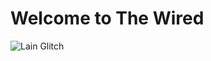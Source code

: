 # Welcome to The Wired

![Lain Glitch](https://raw.githubusercontent.com/mohak75/assests/main/lain-serial-experiments-lain.gif)
